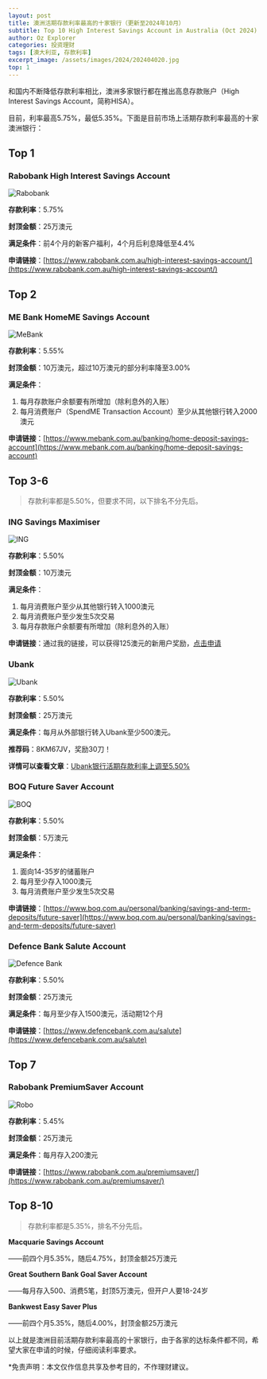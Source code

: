 ```yaml
---
layout: post
title: 澳洲活期存款利率最高的十家银行（更新至2024年10月）
subtitle: Top 10 High Interest Savings Account in Australia (Oct 2024)
author: Oz Explorer
categories: 投资理财
tags: [澳大利亚, 存款利率]
excerpt_image: /assets/images/2024/202404020.jpg
top: 1
---
```


和国内不断降低存款利率相比，澳洲多家银行都在推出高息存款账户（High Interest Savings Account，简称HISA）。

目前，利率最高5.75%，最低5.35%。下面是目前市场上活期存款利率最高的十家澳洲银行：

## Top 1
### Rabobank High Interest Savings Account

![Rabobank](/assets/images/2024/202404022.png)

**存款利率**：5.75%

**封顶金额**：25万澳元

**满足条件**：前4个月的新客户福利，4个月后利息降低至4.4%

**申请链接**：[https://www.rabobank.com.au/high-interest-savings-account/](https://www.rabobank.com.au/high-interest-savings-account/)

## Top 2
### ME Bank HomeME Savings Account

![MeBank](/assets/images/2024/202404023.png)

**存款利率**：5.55%

**封顶金额**：10万澳元，超过10万澳元的部分利率降至3.00%

**满足条件**：
1. 每月存款账户余额要有所增加（除利息外的入账）
2. 每月消费账户（SpendME Transaction Account）至少从其他银行转入2000澳元

**申请链接**：[https://www.mebank.com.au/banking/home-deposit-savings-account](https://www.mebank.com.au/banking/home-deposit-savings-account)

## Top 3-6

> 存款利率都是5.50%，但要求不同，以下排名不分先后。

### ING Savings Maximiser

![ING](/assets/images/2024/202404027.png)

**存款利率**：5.50%

**封顶金额**：10万澳元

**满足条件**：
1. 每月消费账户至少从其他银行转入1000澳元
2. 每月消费账户至少发生5次交易
3. 每月存款账户余额要有所增加（除利息外的入账）

**申请链接**：通过我的链接，可以获得125澳元的新用户奖励，[点击申请](https://campaigns.ing.com.au/refer?code=Jqz072&p=d)

### Ubank

![Ubank](/assets/images/2024/202406180.png)

**存款利率**：5.50%

**封顶金额**：25万澳元

**满足条件**：每月从外部银行转入Ubank至少500澳元。

**推荐码**：8KM67JV，奖励30刀！

**详情可以查看文章**：[Ubank银行活期存款利率上调至5.50%](https://www.ozexplorers.com/投资理财/2024/06/18/earn-up-to-5.50-on-ubank-saving-account.html)

### BOQ Future Saver Account

![BOQ](/assets/images/2024/202404021.png)

**存款利率**：5.50%

**封顶金额**：5万澳元

**满足条件**：
1. 面向14-35岁的储蓄账户
2. 每月至少存入1000澳元
3. 每月消费账户至少发生5次交易

**申请链接**：[https://www.boq.com.au/personal/banking/savings-and-term-deposits/future-saver](https://www.boq.com.au/personal/banking/savings-and-term-deposits/future-saver)

### Defence Bank Salute Account

![Defence Bank](/assets/images/2024/202408021.png)

**存款利率**：5.50%

**封顶金额**：25万澳元

**满足条件**：每月至少存入1500澳元，活动期12个月

**申请链接**：[https://www.defencebank.com.au/salute](https://www.defencebank.com.au/salute)

## Top 7

### Rabobank PremiumSaver Account

![Robo](/assets/images/2024/20241001.png)

**存款利率**：5.45%

**封顶金额**：25万澳元

**满足条件**：每月存入200澳元

**申请链接**：[https://www.rabobank.com.au/premiumsaver/](https://www.rabobank.com.au/premiumsaver/)

## Top 8-10

> 存款利率都是5.35%，排名不分先后。

**Macquarie Savings Account**

——前四个月5.35%，随后4.75%，封顶金额25万澳元

**Great Southern Bank Goal Saver Account**

——每月存入500、消费5笔，封顶5万澳元，但开户人要18-24岁

**Bankwest Easy Saver Plus**

——前四个月5.35%，随后4.00%，封顶金额25万澳元

以上就是澳洲目前活期存款利率最高的十家银行，由于各家的达标条件都不同，希望大家在申请的时候，仔细阅读利率要求。


*免责声明：本文仅作信息共享及参考目的，不作理财建议。
